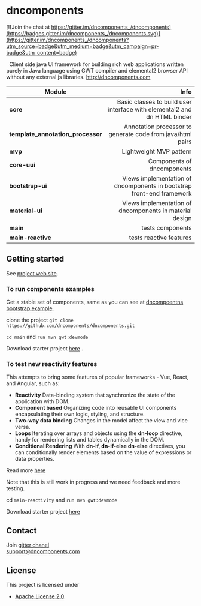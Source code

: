 # dncomponents

[![Join the chat at https://gitter.im/dncomponents_/dncomponents](https://badges.gitter.im/dncomponents_/dncomponents.svg)](https://gitter.im/dncomponents_/dncomponents?utm_source=badge&utm_medium=badge&utm_campaign=pr-badge&utm_content=badge)

&nbsp;&nbsp;Client side java UI framework for building rich web applications written purely in Java language using GWT
compiler and elemental2 browser API without any external js libraries.
http://dncomponents.com

| Module                                |                                                                      Info |
|---------------------------------------|--------------------------------------------------------------------------:|
| <b>core</b>                           |  Basic classes to build user interface with elemental2 and dn HTML binder |
| <b> template_annotation_processor</b> |                Annotation processor to generate code from java/html pairs |
| <b> mvp</b>                           |                                                   Lightweight MVP pattern |
| <b>core-uui</b>                       |                                                Components of dncomponents |
| <b>bootstrap-ui</b>                   | Views implementation of dncomponents in bootstrap front-end framework</b> |
| <b>material-ui</b>                    |                   Views implementation of dncomponents in material design |
| <b>main</b>                           |                                                          tests components |
| <b>main-reactive</b>                  |                                                   tests reactive features |

## Getting started

See [project web site](https://dncomponents.com/index.html).

### To run components examples

Get a stable set of components, same as you can see at  [dncompoentns bootstrap example](https://dncomponents.com/demo/index.html).

clone the project `git clone https://github.com/dncomponents/dncomponents.git`

`cd main` and `run mvn gwt:devmode`


Download starter project [here](https://github.com/dncomponents/dncomponents-java-starter-bs) .

### To test new reactivity features

This attempts to bring some features of popular frameworks - Vue, React, and Angular, such as:

* **Reactivity** Data-binding system that synchronize the state of the application with DOM.<br>
* **Component based** Organizing code into reusable UI components encapsulating their own logic, styling, and structure. <br>
* **Two-way data binding** Changes in the model affect the view and vice versa. <br>
* **Loops** Iterating over arrays and objects using the **dn-loop** directive, handy for rendering lists and tables dynamically in the DOM. <br>
* **Conditional Rendering** With **dn-if, dn-if-else dn-else** directives, you can conditionally render elements based on the value of expressions or data properties.


Read more [here](https://github.com/dncomponents/dncomponents/blob/master-reactive/main/README.md)

Note that this is still work in progress and we need feedback and more testing.

cd `main-reactivity` and `run mvn gwt:devmode`

Download starter project [here](https://github.com/dncomponents/dncomponents-java-elemental-starter)

## Contact
Join [gitter chanel](https://gitter.im/dncomponents_/dncomponents) <br> 
support@dncomponents.com

## License

This project is licensed under

* [Apache License 2.0](http://www.apache.org/licenses/LICENSE-2.0)
